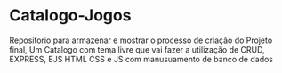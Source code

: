 # Catalogo-Jogos
Repositorio para armazenar e mostrar o processo de criação do Projeto final, Um Catalogo com tema livre que vai fazer a utilização de CRUD, EXPRESS, EJS HTML CSS e JS com manusuamento de banco de dados
